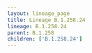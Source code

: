 ```yaml
---
layout: lineage_page
title: Lineage B.1.258.24
lineage: B.1.258.24
parent: B.1.258
children: ['B.1.258.24']
---
```

